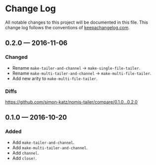 # Change Log

All notable changes to this project will be documented in this file. This change log follows the conventions of [keepachangelog.com](http://keepachangelog.com/).


## 0.2.0 — 2016-11-06

### Changed

- Rename `make-tailer-and-channel` -> `make-single-file-tailer`.
- Rename `make-multi-tailer-and-channel` -> `make-multi-file-tailer`.
- Add new arity to `make-multi-file-tailer`.

### Diffs

https://github.com/simon-katz/nomis-tailer/compare/0.1.0...0.2.0


## 0.1.0 — 2016-10-20

### Added

- Add `make-tailer-and-channel`.
- Add `make-multi-tailer-and-channel`.
- Add `channel`.
- Add `close!`.

